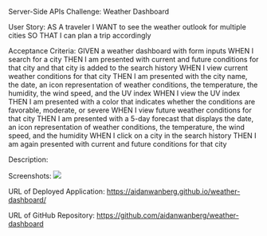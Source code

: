 Server-Side APIs Challenge: Weather Dashboard

User Story: AS A traveler
I WANT to see the weather outlook for multiple cities
SO THAT I can plan a trip accordingly

Acceptance Criteria: GIVEN a weather dashboard with form inputs
WHEN I search for a city
THEN I am presented with current and future conditions for that city and that city is added to the search history
WHEN I view current weather conditions for that city
THEN I am presented with the city name, the date, an icon representation of weather conditions, the temperature, the humidity, the wind speed, and the UV index
WHEN I view the UV index
THEN I am presented with a color that indicates whether the conditions are favorable, moderate, or severe
WHEN I view future weather conditions for that city
THEN I am presented with a 5-day forecast that displays the date, an icon representation of weather conditions, the temperature, the wind speed, and the humidity
WHEN I click on a city in the search history
THEN I am again presented with current and future conditions for that city

Description:


Screenshots:
<img src="./assets/images/">

URL of Deployed Application: https://aidanwanberg.github.io/weather-dashboard/

URL of GitHub Repository: https://github.com/aidanwanberg/weather-dashboard